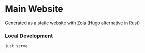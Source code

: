 # Main Website

Generated as a static website with Zola (Hugo alternative in Rust)


### Local Development 

```sh
just serve
```
